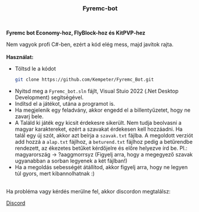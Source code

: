 <h3 align="center">Fyremc-bot</h3><br>

**Fyremc bot Economy-hoz, FlyBlock-hoz és KitPVP-hez**

Nem vagyok profi C#-ben, ezért a kód elég mess, majd javítok rajta.<br><br>
**Használat:**
  - Töltsd le a kódot
    ```sh
    git clone https://github.com/Kempeter/Fyremc_Bot.git
    ```
  - Nyitsd meg a ```Fyremc_bot.sln``` fájlt, Visual Stuio 2022 (.Net Desktop Development) segítségével. 
  - Indítsd el a játékot, utána a programot is.
  - Ha megjelenik egy feladvány, akkor engedd el a billentyűzetet, hogy ne zavarj bele.
  - A Találd ki játék egy kicsit érdekesre sikerült. Nem tudja beolvasni a magyar karaktereket, ezért a szavakat érdekesen kell hozzáadni. Ha talál egy új szót, akkor azt beírja a ```szavak.txt``` fájlba. A megoldott verziót add hozzá a ```alap.txt``` fájlhoz, a ```beturend.txt``` fájlhoz pedig a betűrendbe rendezett, az ékezetes betűket kérdőjelre és előre helyezve írd be. Pl.: magyarország -> ?aaggmorrsyz   (Figyelj arra, hogy a megegyező szavak ugyanabban a sorban legyenek a két fájlban!)
  - Ha a megoldás sebességét átállítod, akkor figyelj arra, hogy ne legyen túl gyors, mert kibannolhatnak :)

<br>
Ha probléma vagy kérdés merülne fel, akkor discordon megtalálsz:

 [Discord](https://discordapp.com/users/631483115663261727)
